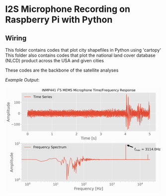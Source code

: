 # I2S Microphone Recording on Raspberry Pi with Python


## Wiring
This folder contains codes that plot city shapefiles in Python using 'cartopy' 
This folder also contains codes that plot the national land cover database (NLCD) product across the USA and given cities

These codes are the backbone of the satellite analyses

*Example Output*:

![I2S Mono Test](./image_repo/I2S_time_series_fft_plot.png)

